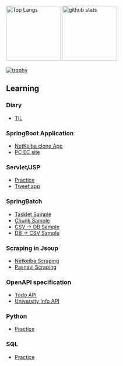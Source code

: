 <p align="left"> 
  <img alt="Top Langs" height="150px" src="https://github-readme-stats.vercel.app/api/top-langs/?username=RyoyaToba&layout=compact&show_icons=true&theme=chalk" />
  <img alt="github stats" height="150px" src="https://github-readme-stats.vercel.app/api?username=RyoyaToba&theme=chalk&show_icons=ture" />
</p>
 
[![trophy](https://github-profile-trophy.vercel.app/?username=RyoyaToba&margin-w=20)](https://github.com/ryo-ma/github-profile-trophy)


## Learning

### Diary

* [TIL](https://github.com/RyoyaToba/TIL)

### SpringBoot Application

* [NetKeiba clone App](https://github.com/RyoyaToba/horse)
* [PC EC site](https://github.com/RyoyaToba/ECsite_PC)

### Servlet/JSP

* [Practice](https://github.com/RyoyaToba/servlet_JSP_practice)
* [Tweet app](https://github.com/RyoyaToba/sample_servletJSP_Tsubuyaki)

### SpringBatch

* [Tasklet Sample](https://github.com/RyoyaToba/SpringBatch_Tasklet)
* [Chunk Sample](https://github.com/RyoyaToba/SpringBatch_Chunk)
* [CSV -> DB Sample](https://github.com/RyoyaToba/SpringBatchCsvImport)
* [DB -> CSV Sample](https://github.com/RyoyaToba/SpringBatchCsvExport)


### Scraping in Jsoup

* [Netkeiba Scraping](https://github.com/RyoyaToba/netkeiba_scraping)
* [Pasnavi Scraping](https://github.com/RyoyaToba/pasnavi_scraping)

### OpenAPI specification

* [Todo API](https://github.com/RyoyaToba/todoAPI_Practice)
* [University Info API](https://github.com/RyoyaToba/university_API)

### Python

* [Practice](https://github.com/RyoyaToba/Python_practice)

### SQL

* [Practice](https://github.com/RyoyaToba/SQL_Practice)
